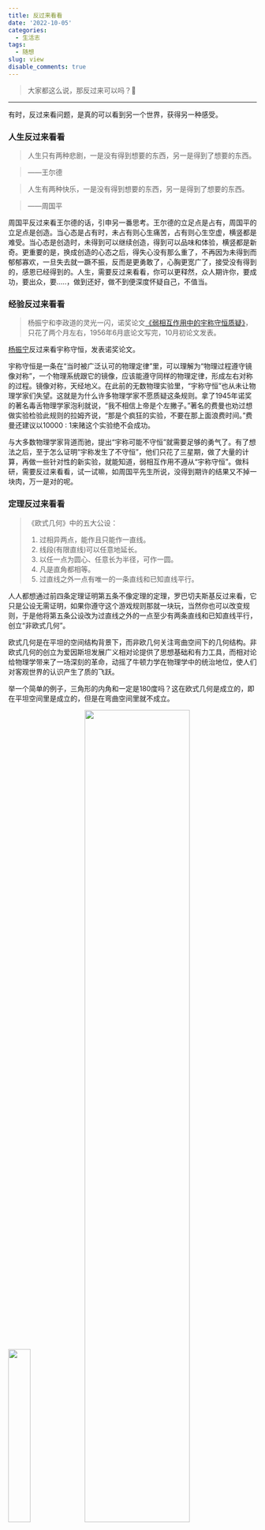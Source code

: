 ```yaml
---
title: 反过来看看
date: '2022-10-05'
categories:
  - 生活志
tags:
  - 随想
slug: view
disable_comments: true
---
```

> 大家都这么说，那反过来可以吗？🤔
---
有时，反过来看问题，是真的可以看到另一个世界，获得另一种感受。

### 人生反过来看看

> 人生只有两种悲剧，一是没有得到想要的东西，另一是得到了想要的东西。

> ——王尔德

> 人生有两种快乐，一是没有得到想要的东西，另一是得到了想要的东西。

> ——周国平

周国平反过来看王尔德的话，引申另一番思考。王尔德的立足点是占有，周国平的立足点是创造。当心态是占有时，未占有则心生痛苦，占有则心生空虚，横竖都是难受。当心态是创造时，未得到可以继续创造，得到可以品味和体验，横竖都是新奇。更重要的是，换成创造的心态之后，得失心没有那么重了，不再因为未得到而郁郁寡欢，一旦失去就一蹶不振，反而是更勇敢了，心胸更宽广了，接受没有得到的，感恩已经得到的。人生，需要反过来看看，你可以更释然，众人期许你，要成功，要出众，要.....，做到还好，做不到便深度怀疑自己，不值当。

### 经验反过来看看

> 杨振宁和李政道的灵光一闪，诺奖论文[《弱相互作用中的宇称守恒质疑》](https://mp.weixin.qq.com/s/Hzi-bmWX52MA0vYWvvr4UA)，只花了两个月左右，1956年6月底论文写完，10月初论文发表。

[杨振宁](https://mp.weixin.qq.com/s/G4oJTqF8KNVKBoW60fJTIw)反过来看宇称守恒，发表诺奖论文。

宇称守恒是一条在“当时被广泛认可的物理定律”里，可以理解为“物理过程遵守镜像对称”，一个物理系统跟它的镜像，应该能遵守同样的物理定律，形成左右对称的过程。镜像对称，天经地义。在此前的无数物理实验里，“宇称守恒”也从未让物理学家们失望。这就是为什么许多物理学家不愿质疑这条规则。拿了1945年诺奖的著名毒舌物理学家泡利就说，“我不相信上帝是个左撇子。”著名的费曼也劝过想做实验检验此规则的拉姆齐说，“那是个疯狂的实验，不要在那上面浪费时间。”费曼还建议以10000 : 1来赌这个实验绝不会成功。

与大多数物理学家背道而驰，提出“宇称可能不守恒”就需要足够的勇气了。有了想法之后，至于怎么证明“宇称发生了不守恒”，他们只花了三星期，做了大量的计算，再做一些针对性的新实验，就能知道，弱相互作用不遵从“宇称守恒”。做科研，需要反过来看看，试一试嘛，如周国平先生所说，没得到期许的结果又不掉一块肉，万一是对的呢。

### 定理反过来看看

> 《欧式几何》中的五大公设：  
> 1. 过相异两点，能作且只能作一直线。
> 1. 线段(有限直线)可以任意地延长。
> 1. 以任一点为圆心、任意长为半径，可作一圆。
> 1. 凡是直角都相等。
> 1. 过直线之外一点有唯一的一条直线和已知直线平行。

人人都想通过前四条定理证明第五条不像定理的定理，罗巴切夫斯基反过来看，它只是公设无需证明，如果你遵守这个游戏规则那就一块玩，当然你也可以改变规则，于是他将第五条公设改为过直线之外的一点至少有两条直线和已知直线平行，创立“非欧式几何”。

欧式几何是在平坦的空间结构背景下，而非欧几何关注弯曲空间下的几何结构。非欧式几何的创立为爱因斯坦发展广义相对论提供了思想基础和有力工具，而相对论给物理学带来了一场深刻的革命，动摇了牛顿力学在物理学中的统治地位，使人们对客观世界的认识产生了质的飞跃。

举一个简单的例子，三角形的内角和一定是180度吗？这在欧式几何是成立的，即在平坦空间里是成立的，但是在弯曲空间里就不成立。

<img src="/images/1005_1.jpg" width="30%"> <img src="/images/1005_2.jpg" width="65%">

那我们生活的三维空间是平坦的还是弯曲的？验证想法很简单，在空间中的三点之间拉几条绳子，由此得到一个三角形，然后看看它的内角和是否等于180度不就好了。爱因斯坦提出一个假设：大质量物体附近的物理空间会变得弯曲，也就是说，我们在地球和另外两颗恒星之间拉三条绳子，把太阳围起来，那么你会发现，这个三角形的内角和明显不等于180度。为了验证这个猜想，找到合适的可观测的行星，我们需要挑选一个好日子，哪怕是白天，空中的恒星也清晰可见，不被太阳光遮挡，那就是日全食当天。1919年英国一支天文学小队长来到了西非的普林西比岛，这个地方是那一年观测日全食的最佳地点，测量结果验证了爱因斯坦的猜想。非欧几何更贴近真相，我们生活在弯曲的三维空间，那到底是局部弯曲还是全局弯曲？可以看看《从一到无穷大》第二卷第五章的介绍。

做理论，反过来看看，举手创造新的理论大厦，比之前那座更辉煌。

### 寻常观点反过来看看

寻常观点很多很多，比如，你不要拿自己长处跟别人短处比，比赢了也没什么，你要拿自己短板跟别人长处比，这样都比赢了，你就是真的厉害。

反过来看的话呢，就是，你就应该拿自己长处跟别人的短处比，这样你才知道自己是谁，天赋在哪里，而不陷入循环的自卑（此处应该也可以抬杠，就是说，自己的长处也比不过别人的短处，这真的是有的，那就换个参照物吧，哈哈）。刚看过《地球动脉》第一季，里面有三处激烈的场景，狼捕羊，鲨鱼捕海狗，鬣狗捕鹿。狼爆发力强，但是羊的奔跑速度很快，只要一门心思往前跑，一定可以逃脱狼口；鲨鱼有力量，但是海狗灵活呀，鲨鱼游的快但是转弯不行呀，只要海狗不放弃跟鲨鱼转圈子，鲨鱼也耐他不合；鬣狗是有耐力，但鹿有捕捉微弱声音的耳朵，不放松警惕，关键时候也可以救自己一命呀。

当我这样看问题的时候，我发现很多专家说的东西就是跟大众唱反调的，比如《黑客与画家》里说的“在现代社会中，收入差距拉大实际上是一种健康的信号？”，武志红说：[“亲如母女，不是最好的婆媳关系。”](https://mp.weixin.qq.com/s/dglmIgsP_t7bt6Yt8I_Ksg)，等等。


### 总结

我们生在这片泥泞里，有时要跳脱出来是有点难，跳出世俗的观点，有些还真的是很优秀的人才能做得到（为什么不是跳脱了之后优秀呢🤔，哈哈，随时反过来想想），但是呢，作为普通的大众，我觉得自己起码可以意识到，我可以这么去想，可以这么去思考问题，错了就错了，又不打紧。





























